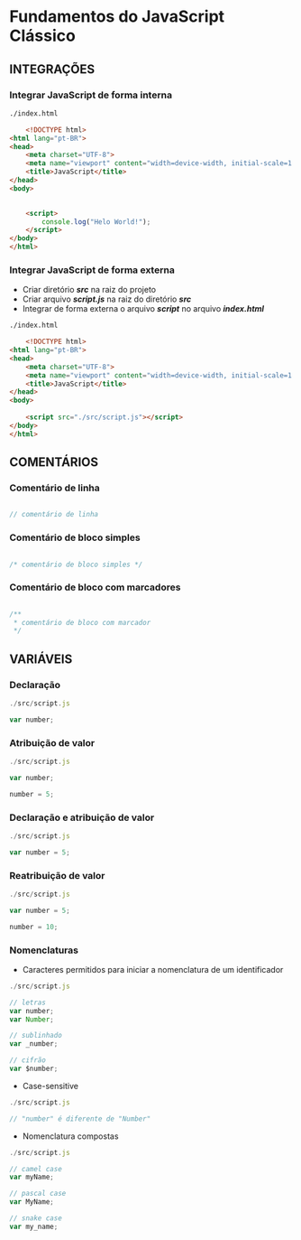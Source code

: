 # Fundamentos do JavaScript Clássico

## INTEGRAÇÕES

### Integrar JavaScript de forma interna 

~~~ html
./index.html

    <!DOCTYPE html>
<html lang="pt-BR">
<head>
    <meta charset="UTF-8">
    <meta name="viewport" content="width=device-width, initial-scale=1.0">
    <title>JavaScript</title>   
</head>
<body>
    

    <script>
        console.log("Helo World!");
    </script>
</body>
</html>
~~~

### Integrar JavaScript de forma externa

- Criar diretório ***src*** na raiz do projeto
- Criar arquivo ***script.js*** na raiz do diretório ***src***
- Integrar de forma externa o arquivo ***script*** no arquivo ***index.html***

~~~ html
./index.html

    <!DOCTYPE html>
<html lang="pt-BR">
<head>
    <meta charset="UTF-8">
    <meta name="viewport" content="width=device-width, initial-scale=1.0">
    <title>JavaScript</title>   
</head>
<body>
    
    <script src="./src/script.js"></script>
</body>
</html>
~~~

## COMENTÁRIOS

### Comentário de linha

~~~ javascript

// comentário de linha

~~~

### Comentário de bloco simples

~~~ javascript

/* comentário de bloco simples */

~~~

### Comentário de bloco com marcadores

~~~ javascript

/** 
 * comentário de bloco com marcador
 */

~~~

## VARIÁVEIS

### Declaração

~~~ javascript
./src/script.js

var number;

~~~

### Atribuição de valor

~~~ javascript
./src/script.js

var number;

number = 5;

~~~

### Declaração e atribuição de valor

~~~ javascript
./src/script.js

var number = 5;

~~~

### Reatribuição de valor

~~~ javascript
./src/script.js

var number = 5;

number = 10;

~~~

### Nomenclaturas

- Caracteres permitidos para iniciar a nomenclatura de um identificador 

~~~ javascript
./src/script.js

// letras
var number;
var Number;

// sublinhado
var _number;

// cifrão
var $number;

~~~

- Case-sensitive

~~~ javascript
./src/script.js

// "number" é diferente de "Number"

~~~

- Nomenclatura compostas

~~~ javascript
./src/script.js

// camel case
var myName;

// pascal case
var MyName;

// snake case
var my_name;

~~~
